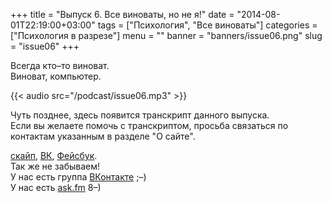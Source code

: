 +++
title = "Выпуск 6. Все виноваты, но не я!"
date = "2014-08-01T22:19:00+03:00"
tags = ["Психология", "Все виноваты"]
categories = ["Психология в разрезе"]
menu = ""
banner = "banners/issue06.png"
slug = "issue06"
+++

Всегда кто–то виноват.<br>
Виноват, компьютер.

{{< audio src="/podcast/issue06.mp3" >}}
<!--more-->

Чуть позднее, здесь появится транскрипт данного выпуска.<br>
Если вы желаете помочь с транскриптом, просьба связаться по контактам указанным в разделе "О сайте".


<a href="skype:fpsiholog?userinfo">скайп</a>, <a href="https://vk.com/sunnybunnyf">ВК</a>, <a href="https://www.facebook.com/SunnyBunnyF">Фейсбук</a>.<br>
Так же не забываем!<br>
У нас есть группа <a href="https://vk.com/fpsiholog">ВКонтакте</a> ;–)<br>
У нас есть <a href="http://ask.fm/fpsiholog">ask.fm</a> 8–)